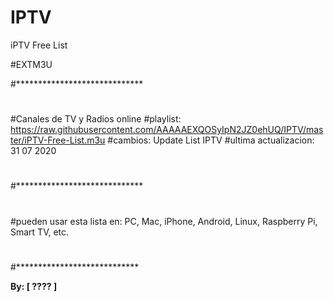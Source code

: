 # IPTV
 iPTV Free List

#EXTM3U
 
#*****************************
#
#Canales de TV y Radios online
#playlist: https://raw.githubusercontent.com/AAAAAEXQOSyIpN2JZ0ehUQ/IPTV/master/iPTV-Free-List.m3u
#cambios: Update List IPTV
#ultima actualizacion: 31 07 2020
#
#*****************************
#
#pueden usar esta lista en: PC, Mac, iPhone, Android, Linux, Raspberry Pi, Smart TV, etc.
#
#****************************

**By: [  ???? ]**
